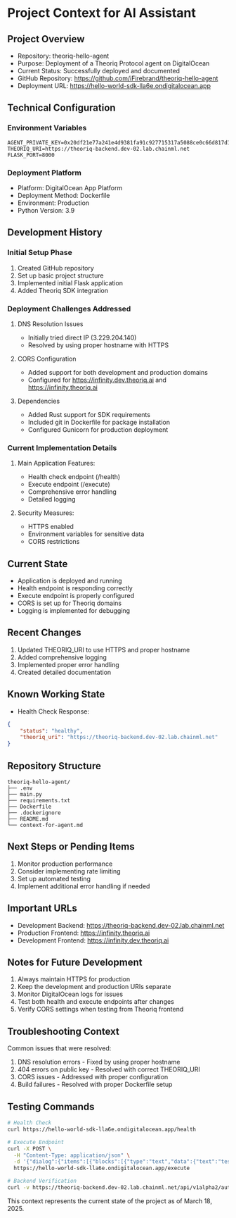 # Project Context for AI Assistant

## Project Overview
- Repository: theoriq-hello-agent
- Purpose: Deployment of a Theoriq Protocol agent on DigitalOcean
- Current Status: Successfully deployed and documented
- GitHub Repository: https://github.com/iFirebrand/theoriq-hello-agent
- Deployment URL: https://hello-world-sdk-lla6e.ondigitalocean.app

## Technical Configuration
### Environment Variables
```
AGENT_PRIVATE_KEY=0x20df21e77a241e4d9381fa91c927715317a5088ce0c66d817d1881eaa1dede1a
THEORIQ_URI=https://theoriq-backend.dev-02.lab.chainml.net
FLASK_PORT=8000
```

### Deployment Platform
- Platform: DigitalOcean App Platform
- Deployment Method: Dockerfile
- Environment: Production
- Python Version: 3.9

## Development History

### Initial Setup Phase
1. Created GitHub repository
2. Set up basic project structure
3. Implemented initial Flask application
4. Added Theoriq SDK integration

### Deployment Challenges Addressed
1. DNS Resolution Issues
   - Initially tried direct IP (3.229.204.140)
   - Resolved by using proper hostname with HTTPS

2. CORS Configuration
   - Added support for both development and production domains
   - Configured for https://infinity.dev.theoriq.ai and https://infinity.theoriq.ai

3. Dependencies
   - Added Rust support for SDK requirements
   - Included git in Dockerfile for package installation
   - Configured Gunicorn for production deployment

### Current Implementation Details
1. Main Application Features:
   - Health check endpoint (/health)
   - Execute endpoint (/execute)
   - Comprehensive error handling
   - Detailed logging

2. Security Measures:
   - HTTPS enabled
   - Environment variables for sensitive data
   - CORS restrictions

## Current State
- Application is deployed and running
- Health endpoint is responding correctly
- Execute endpoint is properly configured
- CORS is set up for Theoriq domains
- Logging is implemented for debugging

## Recent Changes
1. Updated THEORIQ_URI to use HTTPS and proper hostname
2. Added comprehensive logging
3. Implemented proper error handling
4. Created detailed documentation

## Known Working State
- Health Check Response:
```json
{
    "status": "healthy",
    "theoriq_uri": "https://theoriq-backend.dev-02.lab.chainml.net"
}
```

## Repository Structure
```
theoriq-hello-agent/
├── .env
├── main.py
├── requirements.txt
├── Dockerfile
├── .dockerignore
├── README.md
└── context-for-agent.md
```

## Next Steps or Pending Items
1. Monitor production performance
2. Consider implementing rate limiting
3. Set up automated testing
4. Implement additional error handling if needed

## Important URLs
- Development Backend: https://theoriq-backend.dev-02.lab.chainml.net
- Production Frontend: https://infinity.theoriq.ai
- Development Frontend: https://infinity.dev.theoriq.ai

## Notes for Future Development
1. Always maintain HTTPS for production
2. Keep the development and production URIs separate
3. Monitor DigitalOcean logs for issues
4. Test both health and execute endpoints after changes
5. Verify CORS settings when testing from Theoriq frontend

## Troubleshooting Context
Common issues that were resolved:
1. DNS resolution errors - Fixed by using proper hostname
2. 404 errors on public key - Resolved with correct THEORIQ_URI
3. CORS issues - Addressed with proper configuration
4. Build failures - Resolved with proper Dockerfile setup

## Testing Commands
```bash
# Health Check
curl https://hello-world-sdk-lla6e.ondigitalocean.app/health

# Execute Endpoint
curl -X POST \
  -H "Content-Type: application/json" \
  -d '{"dialog":{"items":[{"blocks":[{"type":"text","data":{"text":"test"}}]}]}}' \
  https://hello-world-sdk-lla6e.ondigitalocean.app/execute

# Backend Verification
curl -v https://theoriq-backend.dev-02.lab.chainml.net/api/v1alpha2/auth/biscuits/public-key
```

This context represents the current state of the project as of March 18, 2025.